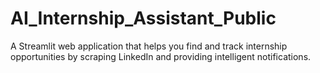 # AI_Internship_Assistant_Public
A Streamlit web application that helps you find and track internship opportunities by scraping LinkedIn and providing intelligent notifications.
